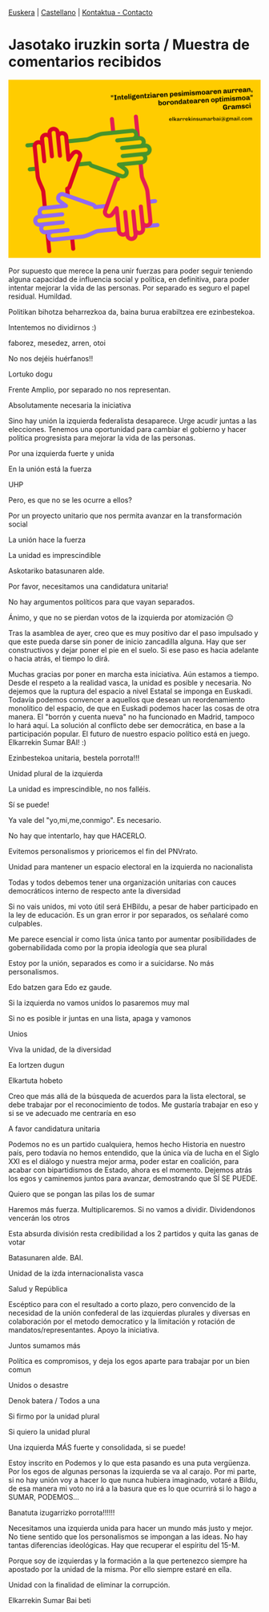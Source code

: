 [Euskera](/) | [Castellano](/es) | <a href="mailto:elkarrekinsumarbai@gmail.com">Kontaktua - Contacto</a>

# Jasotako iruzkin sorta / Muestra de comentarios recibidos

<img src="elkarrekinsumarbai_02.png" alt="'Inteligentziaren pesimismoaren aurrean, borondatearen optimismoa'. Gramsci" width="600">

Por supuesto que merece la pena unir fuerzas para poder seguir teniendo alguna capacidad de influencia social y política, en definitiva, para poder intentar mejorar la vida de las personas. Por separado es seguro el papel residual. Humildad.

Politikan bihotza beharrezkoa da, baina burua erabiltzea ere ezinbestekoa.

Intentemos no dividirnos :)

faborez, mesedez, arren, otoi

No nos dejéis huérfanos!!

Lortuko dogu

Frente Amplio, por separado no nos representan.

Absolutamente necesaria la iniciativa

Sino hay unión la izquierda federalista desaparece. Urge acudir juntas a las elecciones. Tenemos una oportunidad para cambiar el gobierno y hacer política progresista para mejorar la vida de las personas.

Por una izquierda fuerte y unida

En la unión está la fuerza

UHP

Pero, es que no se les ocurre a ellos?

Por un proyecto unitario que nos permita avanzar en la transformación social

La unión hace la fuerza 

La unidad es imprescindible

Askotariko batasunaren alde.

Por favor, necesitamos una candidatura unitaria!

No hay argumentos políticos para que vayan separados.

Ánimo, y que no se pierdan votos de la izquierda por atomización 😔

Tras la asamblea de ayer, creo que es muy positivo dar el paso impulsado y que este pueda darse sin poner de inicio zancadilla alguna. Hay que ser constructivos y dejar poner el pie en el suelo. Si ese paso es hacia adelante o hacia atrás, el tiempo lo dirá.

Muchas gracias por poner en marcha esta iniciativa. Aún estamos a tiempo.
Desde el respeto a la realidad vasca, la unidad es posible y necesaria. No dejemos que la ruptura del espacio a nivel Estatal se imponga en Euskadi. Todavía podemos convencer a aquellos que desean un reordenamiento monolítico del espacio, de que en Euskadi podemos hacer las cosas de otra manera. El "borrón y cuenta nueva" no ha funcionado en Madrid, tampoco lo hará aquí. 
La solución al conflicto debe ser democrática, en base a la participación popular. El futuro de nuestro espacio político está en juego.
Elkarrekin Sumar BAI! :)

Ezinbestekoa unitaria, bestela porrota!!!

Unidad plural de la izquierda

La unidad es imprescindible, no nos falléis.

Sí se puede!

Ya vale del "yo,mi,me,conmigo". Es necesario.

No hay que intentarlo, hay que HACERLO. 

Evitemos personalismos y prioricemos el fin del PNVrato.

Unidad para mantener un espacio electoral en la izquierda no nacionalista

Todas y todos debemos tener una organización unitarias con cauces democráticos interno de respecto ante la diversidad

Si no vais unidos, mi  voto útil será  EHBildu, a pesar de haber participado en la ley de educación. Es un gran error ir por separados, os señalaré como culpables.

Me parece esencial ir como lista única tanto por aumentar posibilidades de gobernabilidada como por la propia ideología que sea plural

Estoy por la unión, separados es como ir a suicidarse. No más personalismos.

Edo batzen gara Edo ez gaude.

Si la izquierda no vamos unidos lo pasaremos muy mal

Si no es posible ir juntas en una lista, apaga y vamonos

Unios

Viva la unidad, de la diversidad

Ea lortzen dugun

Elkartuta hobeto

Creo que más allá de la búsqueda de acuerdos para la lista electoral, se debe trabajar por el reconocimiento de todos. Me gustaría trabajar en eso y si se ve adecuado me centraría en eso

A favor candidatura unitaria

Podemos no es un partido cualquiera, hemos hecho Historia en nuestro país, pero todavía no hemos entendido, que la única vía de lucha en el Siglo XXI es el diálogo y nuestra mejor arma, poder estar en coalición, para acabar con bipartidismos de Estado, ahora es el momento. Dejemos atrás los egos y caminemos juntos para avanzar, demostrando que SÍ SE PUEDE. 

Quiero que se pongan las pilas los de sumar

Haremos más fuerza. Multiplicaremos. Si no vamos a dividir. Dividendonos vencerán los otros 

Esta absurda división resta credibilidad a los 2 partidos y quita las ganas de votar

Batasunaren alde. BAI.

Unidad de la izda internacionalista vasca

Salud y República

Escéptico para con el resultado a corto plazo, pero convencido de la necesidad de la unión confederal de las izquierdas plurales y diversas en colaboración por el metodo democratico y la limitación y rotación de mandatos/representantes. Apoyo la iniciativa.

Juntos sumamos más 

Política es compromisos, y deja los egos aparte para trabajar por un bien comun

Unidos o desastre 

Denok batera / Todos a una 

Si firmo por la unidad plural 

Si quiero la unidad plural

Una izquierda MÁS fuerte y consolidada, si se puede!

Estoy inscrito en Podemos y lo que esta pasando es una puta vergüenza. Por los egos de algunas personas la izquierda se va al carajo. Por mi parte, si no hay unión voy a hacer lo que nunca hubiera imaginado, votaré a Bildu, de esa manera mi voto no irá a la basura que es lo que ocurrirá si lo hago a SUMAR, PODEMOS...

Banatuta izugarrizko porrota!!!!!!

Necesitamos una izquierda unida para hacer un mundo más justo y mejor. No tiene sentido que los personalismos se impongan a las ideas. No hay tantas diferencias ideológicas. Hay que recuperar el espíritu del 15-M.

Porque soy de izquierdas y la formación a la que pertenezco siempre ha apostado por la unidad de la misma. Por ello siempre estaré en ella.

Unidad  con la finalidad de eliminar la corrupción.

Elkarrekin Sumar Bai beti















<meta property="og:title" content="elkarrekinsumarbai">
<style>
h1:nth-child(1) {
  visibility: hidden;
  line-height: 0;
}
.pressbutton {
    border: none;
    padding: 15px 32px;
    text-decoration: none;
    display: inline-block;
    font-size: 16px;
    border-radius: 20px;
}
.footer{ display:none}

p {
  border-bottom: 1px solid #ddd !important;
  padding-bottom: 0.5em;
}
</style>
